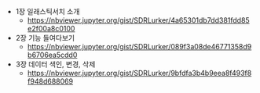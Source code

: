* 1장 일래스틱서치 소개
  - https://nbviewer.jupyter.org/gist/SDRLurker/4a65301db7dd381fdd85e2f00a8c0100
* 2장 기능 들여다보기
  - https://nbviewer.jupyter.org/gist/SDRLurker/089f3a08de46771358d9b6706ea5cdd0
* 3장 데이터 색인, 변경, 삭제
  - https://nbviewer.jupyter.org/gist/SDRLurker/9bfdfa3b4b9eea8f493f8f948d688069
